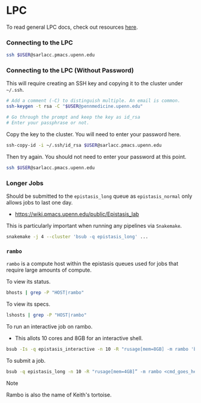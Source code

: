 # LPC
To read general LPC docs, check out resources [here](https://wiki.pmacs.upenn.edu/public/LPC).

### Connecting to the LPC
```bash
ssh $USER@sarlacc.pmacs.upenn.edu
```

### Connecting to the LPC (Without Password)
This will require creating an SSH key and copying it to the cluster under `~/.ssh`.

```bash
# Add a comment (-C) to distinguish multiple. An email is common.
ssh-keygen -t rsa -C "$USER@pennmedicine.upenn.edu"

# Go through the prompt and keep the key as id_rsa
# Enter your passphrase or not.
```

Copy the key to the cluster. You will need to enter your password here.
```bash
ssh-copy-id -i ~/.ssh/id_rsa $USER@sarlacc.pmacs.upenn.edu
```

Then try again. You should not need to enter your password at this point.
```bash
ssh $USER@sarlacc.pmacs.upenn.edu
```

### Longer Jobs
Should be submitted to the `epistasis_long` queue as `epistasis_normal` only allows jobs to last one day.
* https://wiki.pmacs.upenn.edu/public/Epistasis_lab

This is particularly important when running any pipelines via `Snakemake`.
```bash
snakemake -j 4 --cluster 'bsub -q epistasis_long' ...
```

### `rambo`
`rambo` is a compute host within the epistasis queues used for jobs that require large amounts of compute.

To view its status.
```bash
bhosts | grep -P "HOST|rambo"
```

To view its specs.
```bash
lshosts | grep -P "HOST|rambo"
```

To run an interactive job on rambo.
* This allots 10 cores and 8GB for an interactive shell.

```bash
bsub -Is -q epistasis_interactive -n 10 -R "rusage[mem=8GB] -m rambo 'bash'
```

To submit a job.

```bash
bsub -q epistasis_long -n 10 -R "rusage[mem=4GB]” -m rambo <cmd_goes_here>
```

> [!NOTE]
> Rambo is also the name of Keith's tortoise.
